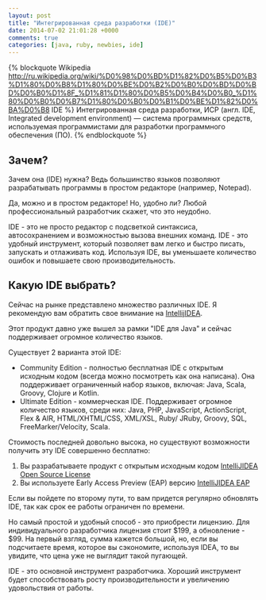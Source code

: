 ```yaml
---
layout: post
title: "Интегрированная среда разработки (IDE)"
date: 2014-07-02 21:01:28 +0000
comments: true
categories: [java, ruby, newbies, ide]
---
```


{% blockquote Wikipedia http://ru.wikipedia.org/wiki/%D0%98%D0%BD%D1%82%D0%B5%D0%B3%D1%80%D0%B8%D1%80%D0%BE%D0%B2%D0%B0%D0%BD%D0%BD%D0%B0%D1%8F_%D1%81%D1%80%D0%B5%D0%B4%D0%B0_%D1%80%D0%B0%D0%B7%D1%80%D0%B0%D0%B1%D0%BE%D1%82%D0%BA%D0%B8 IDE %}
Интегрированная среда разработки, ИСР (англ. IDE, Integrated development environment) — система программных средств, используемая программистами для разработки программного обеспечения (ПО).
{% endblockquote %}

<!-- more -->

## Зачем?

Зачем она (IDE) нужна? Ведь большинство языков позволяют разрабатывать программы в простом редакторе (например, Notepad).

Да, можно и в простом редакторе! Но, удобно ли? Любой профессиональный разработчик скажет, что это неудобно.

IDE - это не просто редактор с подсветкой синтаксиса, автосохранением и возможностью вызова внешних команд. IDE - это удобный инструмент, который позволяет вам легко и быстро писать, запускать и отлаживать код. Используя IDE, вы уменьшаете количество ошибок и повышаете свою производительность.

## Какую IDE выбрать?

Сейчас на рынке представлено множество различных IDE. Я рекомендую вам обратить свое внимание на [IntellijIDEA](http://www.jetbrains.com/idea/).

Этот продукт давно уже вышел за рамки "IDE для Java" и сейчас поддерживает огромное количество языков.

Существует 2 варианта этой IDE:

- Community Edition - полностью бесплатная IDE с открытым исходным кодом (всегда можно посмотреть как она написана). Она поддерживает ограниченный набор языков, включая:  Java, Scala, Groovy, Clojure и Kotlin.
- Ultimate Edition - коммерческая IDE. Поддерживает огромное количество языков, среди них: Java, PHP, JavaScript, ActionScript, Flex & AIR, HTML/XHTML/CSS, XML/XSL, Ruby/ JRuby, Groovy, SQL, FreeMarker/Velocity, Scala.

Стоимость последней довольно высока, но существуют возможности получить эту IDE совершенно бесплатно:

1. Вы разрабатываете продукт с открытым исходным кодом [IntelliJIDEA Open Source License](http://www.jetbrains.com/idea/buy/choose_edition.jsp?license=OPEN_SOURCE)
1. Вы используете Early Access Preview (EAP) версию [IntelliJIDEA EAP](http://confluence.jetbrains.com/display/IDEADEV/EAP)

Если вы пойдете по второму пути, то вам придется регулярно обновлять IDE, так как срок ее работы ограничен по времени.

Но самый простой и удобный способ - это приобрести лицензию. Для индивидуального разработчика лицензия стоит $199, а обновление - $99. На первый взгляд, сумма кажется большой, но, если вы подсчитаете время, которое вы сэкономите, используя IDEA, то вы увидите, что цена уже не выглядит такой пугающей.

IDE - это основной инструмент разработчика. Хороший инструмент будет способствовать росту производительности и увеличению удовольствия от работы.
